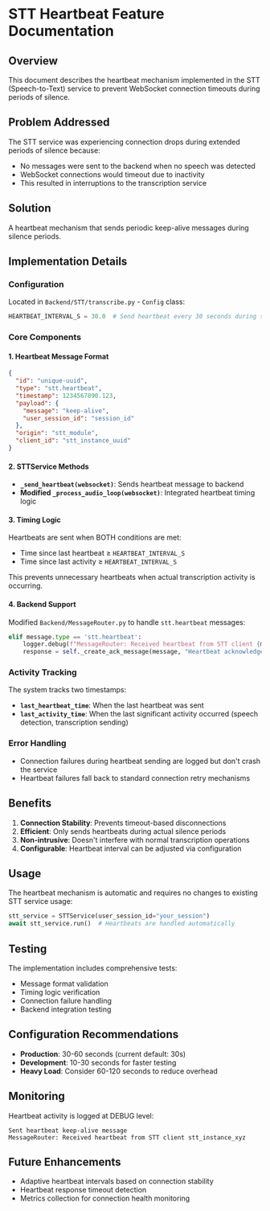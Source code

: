 # STT Heartbeat Feature Documentation

## Overview
This document describes the heartbeat mechanism implemented in the STT (Speech-to-Text) service to prevent WebSocket connection timeouts during periods of silence.

## Problem Addressed
The STT service was experiencing connection drops during extended periods of silence because:
- No messages were sent to the backend when no speech was detected
- WebSocket connections would timeout due to inactivity
- This resulted in interruptions to the transcription service

## Solution
A heartbeat mechanism that sends periodic keep-alive messages during silence periods.

## Implementation Details

### Configuration
Located in `Backend/STT/transcribe.py` - `Config` class:
```python
HEARTBEAT_INTERVAL_S = 30.0  # Send heartbeat every 30 seconds during silence
```

### Core Components

#### 1. Heartbeat Message Format
```json
{
  "id": "unique-uuid",
  "type": "stt.heartbeat",
  "timestamp": 1234567890.123,
  "payload": {
    "message": "keep-alive",
    "user_session_id": "session_id"
  },
  "origin": "stt_module",
  "client_id": "stt_instance_uuid"
}
```

#### 2. STTService Methods
- **`_send_heartbeat(websocket)`**: Sends heartbeat message to backend
- **Modified `_process_audio_loop(websocket)`**: Integrated heartbeat timing logic

#### 3. Timing Logic
Heartbeats are sent when BOTH conditions are met:
- Time since last heartbeat ≥ `HEARTBEAT_INTERVAL_S`
- Time since last activity ≥ `HEARTBEAT_INTERVAL_S`

This prevents unnecessary heartbeats when actual transcription activity is occurring.

#### 4. Backend Support
Modified `Backend/MessageRouter.py` to handle `stt.heartbeat` messages:
```python
elif message.type == 'stt.heartbeat':
    logger.debug(f"MessageRouter: Received heartbeat from STT client {message.client_id}")
    response = self._create_ack_message(message, "Heartbeat acknowledged.")
```

### Activity Tracking
The system tracks two timestamps:
- **`last_heartbeat_time`**: When the last heartbeat was sent
- **`last_activity_time`**: When the last significant activity occurred (speech detection, transcription sending)

### Error Handling
- Connection failures during heartbeat sending are logged but don't crash the service
- Heartbeat failures fall back to standard connection retry mechanisms

## Benefits
1. **Connection Stability**: Prevents timeout-based disconnections
2. **Efficient**: Only sends heartbeats during actual silence periods
3. **Non-intrusive**: Doesn't interfere with normal transcription operations
4. **Configurable**: Heartbeat interval can be adjusted via configuration

## Usage
The heartbeat mechanism is automatic and requires no changes to existing STT service usage:
```python
stt_service = STTService(user_session_id="your_session")
await stt_service.run()  # Heartbeats are handled automatically
```

## Testing
The implementation includes comprehensive tests:
- Message format validation
- Timing logic verification
- Connection failure handling
- Backend integration testing

## Configuration Recommendations
- **Production**: 30-60 seconds (current default: 30s)
- **Development**: 10-30 seconds for faster testing
- **Heavy Load**: Consider 60-120 seconds to reduce overhead

## Monitoring
Heartbeat activity is logged at DEBUG level:
```
Sent heartbeat keep-alive message
MessageRouter: Received heartbeat from STT client stt_instance_xyz
```

## Future Enhancements
- Adaptive heartbeat intervals based on connection stability
- Heartbeat response timeout detection
- Metrics collection for connection health monitoring